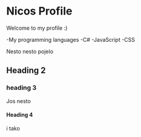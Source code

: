 # Nicos Profile

Welcome to my profile :)

-My programming languages
  -C#
  -JavaScript
  -CSS

Nesto nesto pojelo

## Heading 2

### heading 3

Jos nesto

#### Heading 4

i tako
